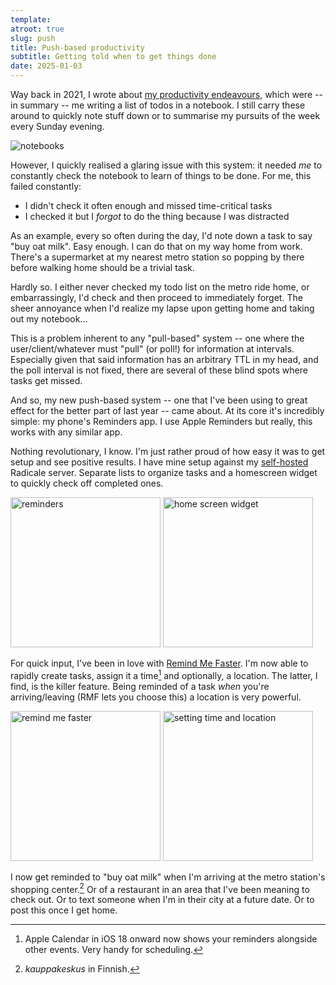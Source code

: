 ```yaml
---
template:
atroot: true
slug: push
title: Push-based productivity
subtitle: Getting told when to get things done
date: 2025-01-03
---
```


Way back in 2021, I wrote about [my productivity endeavours][prod],
which were -- in summary -- me writing a list of todos in a notebook.
I still carry these around to quickly note stuff down or to summarise my
pursuits of the week every Sunday evening.

[prod]: /blog/bujo/
![notebooks](https://cdn.icyphox.sh/fit?url=http://files.garage.koti.lan/IMG_2558.jpg&width=1000&height=2000)

However, I quickly realised a glaring issue with this system: it needed
*me* to constantly check the notebook to learn of things to be done. For
me, this failed constantly:

* I didn't check it often enough and missed time-critical tasks
* I checked it but I *forgot* to do the thing because I was distracted

As an example, every so often during the day, I'd note down a task to
say "buy oat milk". Easy enough. I can do that on my way home from
work. There's a supermarket at my nearest metro station so popping by
there before walking home should be a trivial task.

Hardly so. I either never checked my todo list on the metro ride home,
or embarrassingly, I'd check and then proceed to immediately forget. The
sheer annoyance when I'd realize my lapse upon getting home and taking
out my notebook...

This is a problem inherent to any "pull-based" system -- one where the
user/client/whatever must "pull" (or poll!) for information at
intervals. Especially given that said information has an arbitrary TTL
in my head, and the poll interval is not fixed, there are several of
these blind spots where tasks get missed.

And so, my new push-based system -- one that I've been using to great
effect for the better part of last year -- came about. At its core it's
incredibly simple: my phone's Reminders app. I use Apple Reminders but
really, this works with any similar app.

Nothing revolutionary, I know. I'm just rather proud of how easy it was
to get setup and see positive results. I have mine setup against my
[self-hosted][sh] Radicale server. Separate lists to organize tasks and
a homescreen widget to quickly check off completed ones.

[sh]: /uses#homelab-k3s-cluster

<div class="row">
<img src="https://cdn.icyphox.sh/reminders.jpg" style="width: 240px;" alt="reminders">
<img src="https://cdn.icyphox.sh/hss.jpg" style="width: 240px;" alt="home screen widget">
</div>

For quick input, I've been in love with [Remind Me
Faster](https://apps.apple.com/us/app/remind-me-faster/id985555908). I'm
now able to rapidly create tasks, assign it a time[^1] and optionally, a
location. The latter, I find, is the killer feature. Being reminded of a
task *when* you're arriving/leaving (RMF lets you choose this) a
location is very powerful.

[^1]: Apple Calendar in iOS 18 onward now shows your reminders alongside
    other events. Very handy for scheduling.

<div class="row">
    <img src="https://cdn.icyphox.sh/IMG_2561.PNG" style="width: 240px;" alt="remind me faster">
    <img src="https://cdn.icyphox.sh/IMG_2563.jpg" style="width: 240px;" alt="setting time and location">
</div>

I now get reminded to "buy oat milk" when I'm arriving at the metro
station's shopping center.[^2] Or of a restaurant in an area that I've
been meaning to check out. Or to text someone when I'm in their city at
a future date. Or to post this once I get home.

[^2]: _kauppakeskus_ in Finnish.
